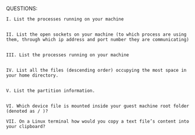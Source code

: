 QUESTIONS:

    I. List the processes running on your machine
       
       	
    II. List the open sockets on your machine (to which process are using them, through which ip address and port number they are communicating)


    III. List the processes running on your machine


    IV. List all the files (descending order) occupying the most space in your home directory.


    V. List the partition information.


    VI. Which device file is mounted inside your guest machine root folder (denoted as / )?

    VII. On a Linux terminal how would you copy a text file’s content into your clipboard?
